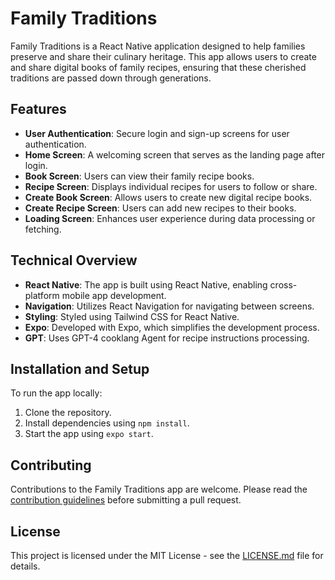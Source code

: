 # Family Traditions

Family Traditions is a React Native application designed to help families preserve and share their culinary heritage. This app allows users to create and share digital books of family recipes, ensuring that these cherished traditions are passed down through generations.

## Features

- **User Authentication**: Secure login and sign-up screens for user authentication.
- **Home Screen**: A welcoming screen that serves as the landing page after login.
- **Book Screen**: Users can view their family recipe books.
- **Recipe Screen**: Displays individual recipes for users to follow or share.
- **Create Book Screen**: Allows users to create new digital recipe books.
- **Create Recipe Screen**: Users can add new recipes to their books.
- **Loading Screen**: Enhances user experience during data processing or fetching.

## Technical Overview

- **React Native**: The app is built using React Native, enabling cross-platform mobile app development.
- **Navigation**: Utilizes React Navigation for navigating between screens.
- **Styling**: Styled using Tailwind CSS for React Native.
- **Expo**: Developed with Expo, which simplifies the development process.
- **GPT**: Uses GPT-4 cooklang Agent for recipe instructions processing.

## Installation and Setup

To run the app locally:

1. Clone the repository.
2. Install dependencies using `npm install`.
3. Start the app using `expo start`.

## Contributing

Contributions to the Family Traditions app are welcome. Please read the [contribution guidelines](CONTRIBUTING.md) before submitting a pull request.

## License

This project is licensed under the MIT License - see the [LICENSE.md](LICENSE.md) file for details.
